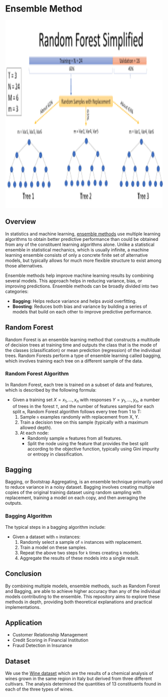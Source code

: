 # Ensemble Method

<p align="center">
  <img src="https://github.com/Naiwen1997/IDNE-577-Machine-Learning/blob/master/Images/random_forest.png" alt="Ensemble Method" width="800" height="600">
</p>


## Overview
In statistics and machine learning, [ensemble methods](https://en.wikipedia.org/wiki/Ensemble_learning) use multiple learning algorithms to obtain better predictive performance than could be obtained from any of the constituent learning algorithms alone. Unlike a statistical ensemble in statistical mechanics, which is usually infinite, a machine learning ensemble consists of only a concrete finite set of alternative models, but typically allows for much more flexible structure to exist among those alternatives. 

Ensemble methods help improve machine learning results by combining several models. This approach helps in reducing variance, bias, or improving predictions. Ensemble methods can be broadly divided into two categories:
- **Bagging**: Helps reduce variance and helps avoid overfitting.
- **Boosting**: Reduces both bias and variance by building a series of models that build on each other to improve predictive performance.

## Random Forest

Random Forest is an ensemble learning method that constructs a multitude of decision trees at training time and outputs the class that is the mode of the classes (classification) or mean prediction (regression) of the individual trees. Random Forests perform a type of ensemble learning called bagging, which involves training each tree on a different sample of the data.

### Random Forest Algorithm

In Random Forest, each tree is trained on a subset of data and features, which is described by the following formula:
- Given a training set $X = x_1, ..., x_n$ with responses $Y = y_1, ..., y_n$, a number of trees in the forest `T`, and the number of features sampled for each split `m`, Random Forest algorithm follows every tree from 1 to T:
    1. Sample `n` examples randomly with replacement from X, Y.
    2. Train a decision tree on this sample (typically with a maximum allowed depth).
    3. At each node:
        - Randomly sample `m` features from all features.
        - Split the node using the feature that provides the best split according to the objective function, typically using Gini impurity or entropy in classification.

## Bagging

Bagging, or Bootstrap Aggregating, is an ensemble technique primarily used to reduce variance in a noisy dataset. Bagging involves creating multiple copies of the original training dataset using random sampling with replacement, training a model on each copy, and then averaging the outputs.

### Bagging Algorithm

The typical steps in a bagging algorithm include:
- Given a dataset with `n` instances:
  1. Randomly select a sample of `n` instances with replacement.
  2. Train a model on these samples.
  3. Repeat the above two steps for `k` times creating `k` models.
  4. Aggregate the results of these models into a single result.

## Conclusion

By combining multiple models, ensemble methods, such as Random Forest and Bagging, are able to achieve higher accuracy than any of the individual models contributing to the ensemble. This repository aims to explore these methods in depth, providing both theoretical explanations and practical implementations.

## Application
- Customer Relationship Management
- Credit Scoring in Financial Institution
- Fraud Detection in Insurance

## Dataset
We use the [Wine dataset](https://archive.ics.uci.edu/dataset/109/wine) which  are the results of a chemical analysis of wines grown in the same region in Italy but derived from three different cultivars. The analysis determined the quantities of 13 constituents found in each of the three types of wines.